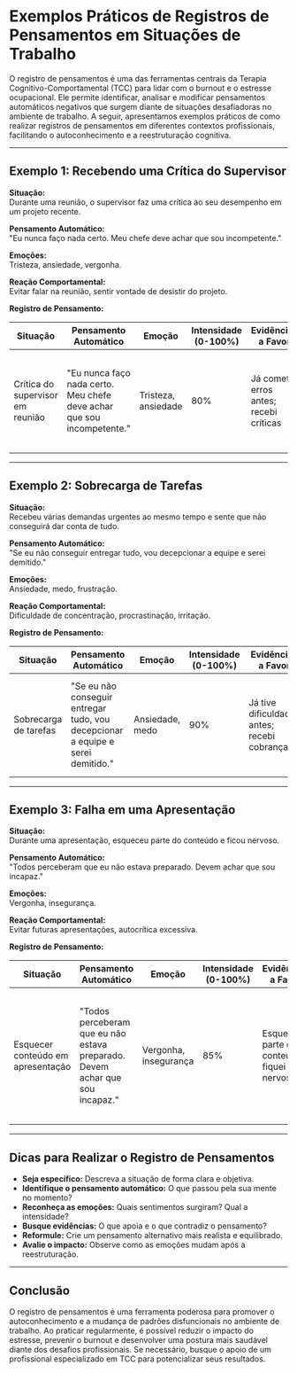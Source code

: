 
# Exemplos Práticos de Registros de Pensamentos em Situações de Trabalho

O registro de pensamentos é uma das ferramentas centrais da Terapia Cognitivo-Comportamental (TCC) para lidar com o burnout e o estresse ocupacional. Ele permite identificar, analisar e modificar pensamentos automáticos negativos que surgem diante de situações desafiadoras no ambiente de trabalho. A seguir, apresentamos exemplos práticos de como realizar registros de pensamentos em diferentes contextos profissionais, facilitando o autoconhecimento e a reestruturação cognitiva.

---

## Exemplo 1: Recebendo uma Crítica do Supervisor

**Situação:**  
Durante uma reunião, o supervisor faz uma crítica ao seu desempenho em um projeto recente.

**Pensamento Automático:**  
"Eu nunca faço nada certo. Meu chefe deve achar que sou incompetente."

**Emoções:**  
Tristeza, ansiedade, vergonha.

**Reação Comportamental:**  
Evitar falar na reunião, sentir vontade de desistir do projeto.

**Registro de Pensamento:**

| Situação | Pensamento Automático | Emoção | Intensidade (0-100%) | Evidências a Favor | Evidências Contra | Pensamento Alternativo | Emoção Após Reestruturação |
|----------|----------------------|--------|----------------------|--------------------|-------------------|------------------------|----------------------------|
| Crítica do supervisor em reunião | "Eu nunca faço nada certo. Meu chefe deve achar que sou incompetente." | Tristeza, ansiedade | 80% | Já cometi erros antes; recebi críticas | Já recebi elogios; outros colegas também recebem críticas; ninguém é perfeito | "Cometi um erro, mas isso não define minha competência. Posso aprender com o feedback." | Tristeza (40%), motivação (30%) |

---

## Exemplo 2: Sobrecarga de Tarefas

**Situação:**  
Recebeu várias demandas urgentes ao mesmo tempo e sente que não conseguirá dar conta de tudo.

**Pensamento Automático:**  
"Se eu não conseguir entregar tudo, vou decepcionar a equipe e serei demitido."

**Emoções:**  
Ansiedade, medo, frustração.

**Reação Comportamental:**  
Dificuldade de concentração, procrastinação, irritação.

**Registro de Pensamento:**

| Situação | Pensamento Automático | Emoção | Intensidade (0-100%) | Evidências a Favor | Evidências Contra | Pensamento Alternativo | Emoção Após Reestruturação |
|----------|----------------------|--------|----------------------|--------------------|-------------------|------------------------|----------------------------|
| Sobrecarga de tarefas | "Se eu não conseguir entregar tudo, vou decepcionar a equipe e serei demitido." | Ansiedade, medo | 90% | Já tive dificuldades antes; recebi cobranças | Nunca fui demitido por atrasos; colegas também enfrentam sobrecarga; posso pedir ajuda | "É normal sentir-se sobrecarregado às vezes. Posso priorizar tarefas e pedir apoio se necessário." | Ansiedade (50%), alívio (30%) |

---

## Exemplo 3: Falha em uma Apresentação

**Situação:**  
Durante uma apresentação, esqueceu parte do conteúdo e ficou nervoso.

**Pensamento Automático:**  
"Todos perceberam que eu não estava preparado. Devem achar que sou incapaz."

**Emoções:**  
Vergonha, insegurança.

**Reação Comportamental:**  
Evitar futuras apresentações, autocrítica excessiva.

**Registro de Pensamento:**

| Situação | Pensamento Automático | Emoção | Intensidade (0-100%) | Evidências a Favor | Evidências Contra | Pensamento Alternativo | Emoção Após Reestruturação |
|----------|----------------------|--------|----------------------|--------------------|-------------------|------------------------|----------------------------|
| Esquecer conteúdo em apresentação | "Todos perceberam que eu não estava preparado. Devem achar que sou incapaz." | Vergonha, insegurança | 85% | Esqueci parte do conteúdo; fiquei nervoso | Recebi elogios por outras apresentações; todos podem esquecer algo; ninguém comentou negativamente | "Foi um momento difícil, mas isso não define minha capacidade. Posso me preparar melhor da próxima vez." | Vergonha (40%), confiança (30%) |

---

## Dicas para Realizar o Registro de Pensamentos

- **Seja específico:** Descreva a situação de forma clara e objetiva.
- **Identifique o pensamento automático:** O que passou pela sua mente no momento?
- **Reconheça as emoções:** Quais sentimentos surgiram? Qual a intensidade?
- **Busque evidências:** O que apoia e o que contradiz o pensamento?
- **Reformule:** Crie um pensamento alternativo mais realista e equilibrado.
- **Avalie o impacto:** Observe como as emoções mudam após a reestruturação.

---

## Conclusão

O registro de pensamentos é uma ferramenta poderosa para promover o autoconhecimento e a mudança de padrões disfuncionais no ambiente de trabalho. Ao praticar regularmente, é possível reduzir o impacto do estresse, prevenir o burnout e desenvolver uma postura mais saudável diante dos desafios profissionais. Se necessário, busque o apoio de um profissional especializado em TCC para potencializar seus resultados.
```
